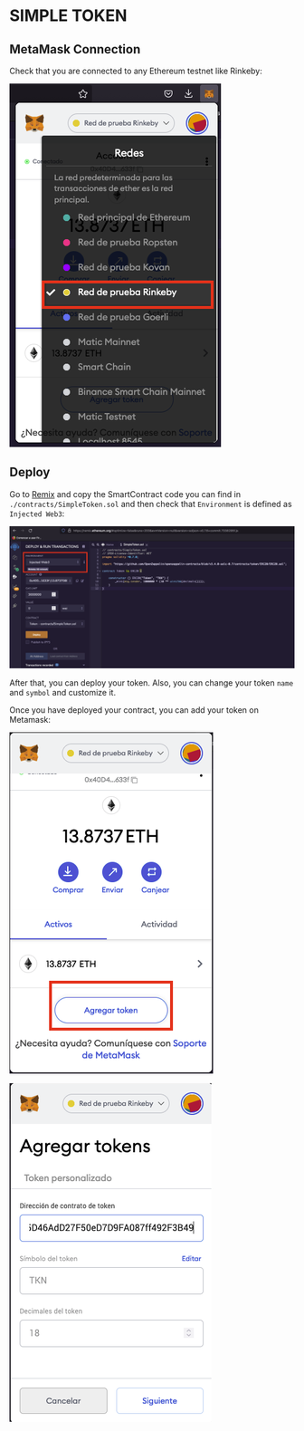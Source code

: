 # SIMPLE TOKEN

## MetaMask Connection

Check that you are connected to any Ethereum testnet like Rinkeby:

![0.Metamask-Rinkeby](./img/0.Metamask-Rinkeby.png)

## Deploy

Go to [Remix](https://remix.ethereum.org) and copy the SmartContract code you can find in `./contracts/SimpleToken.sol` and then check that `Environment` is defined as `Injected Web3`:

![1.remix](./img/1.remix.png)

After that, you can deploy your token. Also, you can change your token `name` and `symbol` and customize it.

Once you have deployed your contract, you can add your token on Metamask:

![2.agg-token](./img/2.agg-token.png)

![3.add-token](./img/3.add-token.png)